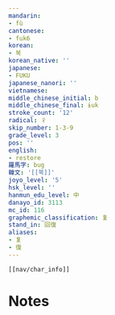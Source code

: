 ```yaml
---
mandarin:
- fù
cantonese:
- fuk6
korean:
- 복
korean_native: ''
japanese:
- FUKU
japanese_nanori: ''
vietnamese:
middle_chinese_initial: b
middle_chinese_final: ɨuk
stroke_count: '12'
radical: 彳
skip_number: 1-3-9
grade_level: 3
pos: ''
english:
- restore
羅馬字: bug
韓文: '[[북]]'
joyo_level: '5'
hsk_level: ''
hanmun_edu_level: 中
danayo_id: 3113
mc_id: 116
graphemic_classification: 复
stand_in: 回復
aliases:
- 复
- 復
---
```

```meta-bind-embed
[[nav/char_info]]
```

# Notes

